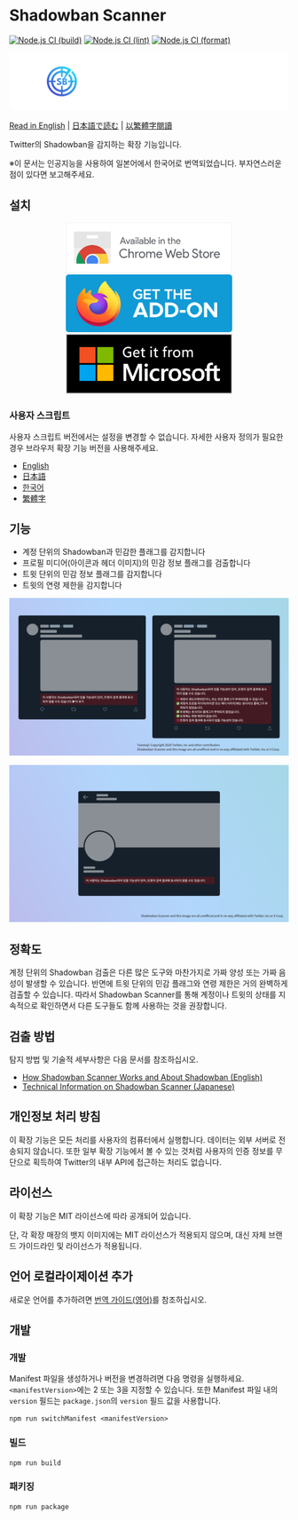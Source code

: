 # Shadowban Scanner

[![Node.js CI (build)](https://github.com/Robot-Inventor/shadowban-scanner/actions/workflows/build.yml/badge.svg)](https://github.com/Robot-Inventor/shadowban-scanner/actions/workflows/build.yml) [![Node.js CI (lint)](https://github.com/Robot-Inventor/shadowban-scanner/actions/workflows/lint.yml/badge.svg)](https://github.com/Robot-Inventor/shadowban-scanner/actions/workflows/lint.yml) [![Node.js CI (format)](https://github.com/Robot-Inventor/shadowban-scanner/actions/workflows/format.yml/badge.svg)](https://github.com/Robot-Inventor/shadowban-scanner/actions/workflows/format.yml)

![Shadowban Scanner의 로고](doc/image/logo.svg)

[Read in English](README.md) | [日本語で読む](README_ja.md) | [以繁體字閱讀](README_zh_tw.md)

Twitter의 Shadowban을 감지하는 확장 기능입니다.

※이 문서는 인공지능을 사용하여 일본어에서 한국어로 번역되었습니다. 부자연스러운 점이 있다면 보고해주세요.

## 설치

<p align="center">
<a href="https://chrome.google.com/webstore/detail/enlganfikppbjhabhkkilafmkhifadjd/"><img src="./doc/image/badge/chrome.svg" width="300px"></a>
<a href="https://addons.mozilla.org/firefox/addon/shadowban-scanner/"><img src="./doc/image/badge/firefox.svg" width="300px"></a>
<a href="https://microsoftedge.microsoft.com/addons/detail/shadowban-scanner/kfeecmboomhggeeceipnbbdjmhjoccbl"><img src="./doc/image/badge/edge.svg" width="300px"></a>
</p>

### 사용자 스크립트

사용자 스크립트 버전에서는 설정을 변경할 수 없습니다. 자세한 사용자 정의가 필요한 경우 브라우저 확장 기능 버전을 사용해주세요.

- [English](https://raw.githubusercontent.com/Robot-Inventor/shadowban-scanner/main/userScript/en.user.js)
- [日本語](https://raw.githubusercontent.com/Robot-Inventor/shadowban-scanner/main/userScript/ja.user.js)
- [한국어](https://raw.githubusercontent.com/Robot-Inventor/shadowban-scanner/main/userScript/ko.user.js)
- [繁體字](https://raw.githubusercontent.com/Robot-Inventor/shadowban-scanner/main/userScript/zh_TW.user.js)

## 기능

- 계정 단위의 Shadowban과 민감한 플래그를 감지합니다
- 프로필 미디어(아이콘과 헤더 이미지)의 민감 정보 플래그를 검출합니다
- 트윗 단위의 민감 정보 플래그를 감지합니다
- 트윗의 연령 제한을 감지합니다

![계정 단위의 쉐도우밴 감지 스크린샷](doc/image/screenshot2_ko.png)

![트윗 단위의 쉐도우밴 감지 스크린샷](doc/image/screenshot1_ko.png)

## 정확도

계정 단위의 Shadowban 검출은 다른 많은 도구와 마찬가지로 가짜 양성 또는 가짜 음성이 발생할 수 있습니다. 반면에 트윗 단위의 민감 플래그와 연령 제한은 거의 완벽하게 검출할 수 있습니다. 따라서 Shadowban Scanner를 통해 계정이나 트윗의 상태를 지속적으로 확인하면서 다른 도구들도 함께 사용하는 것을 권장합니다.

## 검출 방법

탐지 방법 및 기술적 세부사항은 다음 문서를 참조하십시오.

- [How Shadowban Scanner Works and About Shadowban (English)](./doc/en/about-shadowban.md)
- [Technical Information on Shadowban Scanner (Japanese)](./doc/en/technical-information.md)

## 개인정보 처리 방침

이 확장 기능은 모든 처리를 사용자의 컴퓨터에서 실행합니다. 데이터는 외부 서버로 전송되지 않습니다. 또한 일부 확장 기능에서 볼 수 있는 것처럼 사용자의 인증 정보를 무단으로 획득하여 Twitter의 내부 API에 접근하는 처리도 없습니다.

## 라이선스

이 확장 기능은 MIT 라이선스에 따라 공개되어 있습니다.

단, 각 확장 매장의 뱃지 이미지에는 MIT 라이선스가 적용되지 않으며, 대신 자체 브랜드 가이드라인 및 라이선스가 적용됩니다.

## 언어 로컬라이제이션 추가

새로운 언어를 추가하려면 [번역 가이드(영어)](doc/localization.md)를 참조하십시오.

## 개발

### 개발

Manifest 파일을 생성하거나 버전을 변경하려면 다음 명령을 실행하세요. ``<manifestVersion>``에는 2 또는 3을 지정할 수 있습니다. 또한 Manifest 파일 내의 ``version`` 필드는 ``package.json``의 ``version`` 필드 값을 사용합니다.

```console
npm run switchManifest <manifestVersion>
```

### 빌드

```console
npm run build
```

### 패키징

```console
npm run package
```
